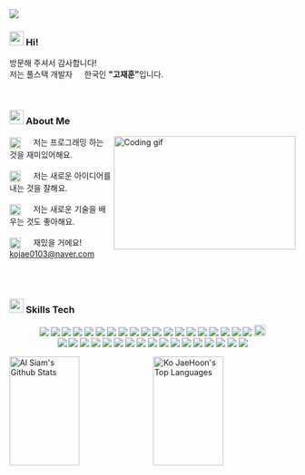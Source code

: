 <img src="https://user-images.githubusercontent.com/69568555/224833816-88af860b-a441-477f-9ed2-8b1e60a37a44.gif" />

<h3><img src="https://emojis.slackmojis.com/emojis/images/1531849430/4246/blob-sunglasses.gif?1531849430" width="25" /> Hi!</h3>

<p>방문해 주셔서 감사합니다! </br> 저는 풀스택 개발자 <img src="https://t3.ftcdn.net/jpg/06/04/51/90/240_F_604519098_s2IJNkGckZcfLzqNen1F6IU4OsB0LoM2.jpg" width="13"/> 한국인 <strong>"고재훈"</strong>입니다. </p><br />

<h3><img src="https://emojis.slackmojis.com/emojis/images/1643510287/48530/write.gif?1643510287" width="25" height="25" /> About Me</h3>

<p>
 <img align="right" width="320" height="200" src="https://cdn.dribbble.com/users/730703/screenshots/6581243/avento.gif" alt="Coding gif" />
  
 <img src="https://emojis.slackmojis.com/emojis/images/1643514120/795/cool.gif?1643514120" width="20" height="20" align="center" /> &emsp; 저는 프로그래밍 하는 것을 재미있어해요. <br/><br/>
 <img src="https://emojis.slackmojis.com/emojis/images/1643514239/2071/good_job.gif?1643514239" width="20" height="20" align="center" /> &emsp; 저는 새로운 아이디어를 내는 것을 잘해요. <br/><br/>
 <img src="https://emojis.slackmojis.com/emojis/images/1695152971/69167/hearttap.gif?1695152971" width="20" height="20" align="center" /> &emsp; 저는 새로운 기술을 배우는 것도 좋아해요. <br/><br/>
 <img src="https://emojis.slackmojis.com/emojis/images/1643514128/870/mail.gif?1643514128" width="20" height="20" align="center" /> &emsp; 재밌을 거에요! kojae0103@naver.com<br/><br/>

</p>
<br />

<h3> <img src="https://emojis.slackmojis.com/emojis/images/1703239084/83641/booksq.gif?1703239084" height="25" width="25" /> Skills Tech</h3>
<p align="center">
  <img src="https://img.shields.io/badge/spring-%236DB33F.svg?logo=spring&logoColor=white" />
  <img src="https://img.shields.io/badge/react-%2320232a.svg?logo=react&logoColor=%2361DAFB" />
  <img src="https://img.shields.io/badge/React_Router-CA4245?logo=react-router&logoColor=white" />
  <img src="https://img.shields.io/badge/java-%23ED8B00.svg?logo=java&logoColor=white" />
  <img src="https://img.shields.io/badge/html5-%23E34F26.svg?logo=html5&logoColor=white" />
  <img src="https://img.shields.io/badge/css3-%231572B6.svg?logo=css3&logoColor=white" />
  <img src="https://img.shields.io/badge/javascript-%23323330.svg?logo=javascript&logoColor=%23F7DF1E" />
  <img src="https://img.shields.io/badge/typescript-%23007ACC.svg?logo=typescript&logoColor=white" />
  <img src="https://img.shields.io/badge/python-3670A0?logo=python&logoColor=ffdd54" />
  <img src="https://img.shields.io/badge/mysql-%2300f.svg?logo=mysql&logoColor=white" />
  <img src="https://img.shields.io/badge/Oracle-F80000?logo=oracle&logoColor=white" />
  <img src="https://img.shields.io/badge/bootstrap-%23563D7C.svg?logo=bootstrap&logoColor=white" />
  <img src="https://img.shields.io/badge/jquery-%230769AD.svg?logo=jquery&logoColor=white" />
  <img src="https://img.shields.io/badge/opencv-%23white.svg?logo=opencv&logoColor=white" />
  <img src="https://img.shields.io/badge/Socket.io-black?logo=socket.io&badgeColor=010101" />
  <img src="https://img.shields.io/badge/styled--components-DB7093?logo=styled-components&logoColor=white" />
  <img src="https://img.shields.io/badge/threejs-black?logo=three.js&logoColor=white" />
  <img src="https://img.shields.io/badge/git-%23F05033.svg?logo=git&logoColor=white" />
  <img src="https://img.shields.io/badge/github-%23121011.svg?logo=github&logoColor=white" />
  <img src="https://img.shields.io/badge/apache%20tomcat-%23F8DC75.svg?style=for-the-badge&logo=apache-tomcat&logoColor=black" 
 height="20"/>
  <br />
  <img src="https://img.shields.io/badge/Visual%20Studio%20Code-0078d7.svg?logo=visual-studio-code&logoColor=white" />
  <img src="https://img.shields.io/badge/IntelliJIDEA-000000.svg?logo=intellij-idea&logoColor=white" />
  <img src="https://img.shields.io/badge/Eclipse-FE7A16.svg?logo=Eclipse&logoColor=white" />
  <img src="https://img.shields.io/badge/Android%20Studio-3DDC84.svg?logo=android-studio&logoColor=white" />
  <img src="https://img.shields.io/badge/pycharm-143?logo=pycharm&logoColor=black&color=black&labelColor=green" />
  <img src="https://img.shields.io/badge/-Docker-46a2f1?style=flat-square&logo=docker&logoColor=white" />
  <img src="https://img.shields.io/badge/-Google_Cloud_Platform-1a73e8?style=flat-square&logo=google-cloud&logoColor=white" />
  <img src="https://img.shields.io/badge/AWS-%23FF9900.svg?logo=amazon-aws&logoColor=white" />
  <img src="https://img.shields.io/badge/firebase-%23039BE5.svg?logo=firebase" />
  <img src="https://img.shields.io/badge/GoogleCloud-%234285F4.svg?logo=google-cloud&logoColor=white" />
  <img src="https://img.shields.io/badge/Linux-FCC624?logo=linux&logoColor=black" />
  <img src="https://img.shields.io/badge/adobe-%23FF0000.svg?logo=adobe&logoColor=white" />
  <img src="https://img.shields.io/badge/Canva-%2300C4CC.svg?logo=Canva&logoColor=white" />
  <img src="https://img.shields.io/badge/figma-%23F24E1E.svg?logo=figma&logoColor=white" />
  <img src="https://img.shields.io/badge/jira-%230A0FFF.svg?logo=jira&logoColor=white" />
  <img src="https://img.shields.io/badge/Notion-%23000000.svg?logo=notion&logoColor=white" />
  <img src="https://img.shields.io/badge/Portfolio-%23000000.svg?logo=firefox&logoColor=#FF7139" />
</p>

<a align="center"> 
    <a href="https://github.com/kojaehoon"><img alt="Al Siam's Github Stats" src="https://denvercoder1-github-readme-stats.vercel.app/api?username=kojaehoon&theme=swift&show_icons=true&count_private=true&border_color=7F3FBF" height="192px" width="49.5%"/></a>
  <a href="https://github.com/kojaehoon"><img alt="Ko JaeHoon's Top Languages" src="https://denvercoder1-github-readme-stats.vercel.app/api/top-langs/?username=kojaehoon&langs_count=4&layout=compact&border_color=7F3FBF" height="192px" width="49.5%"/></a>
  <br/>
</a>








